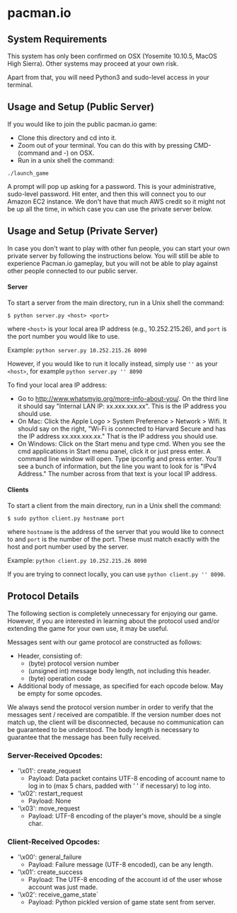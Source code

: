 # pacman.io

## System Requirements
This system has only been confirmed on OSX (Yosemite 10.10.5, MacOS High Sierra). Other systems may proceed at your own risk. 

Apart from that, you will need Python3 and sudo-level access in your terminal. 

## Usage and Setup (Public Server)

If you would like to join the public pacman.io game: 
- Clone this directory and cd into it.
- Zoom out of your terminal. You can do this with by pressing CMD- (command and -) on OSX.
- Run in a unix shell the command: 
```
./launch_game
```

A prompt will pop up asking for a password. This is your administrative, sudo-level password. Hit enter, and then this will connect you to our Amazon EC2 instance. We don't have that much AWS credit so it might not be up all the time, in which case you can use the private server below.
## Usage and Setup (Private Server)

In case you don't want to play with other fun people, you can start your own private server by following the instructions below. You will still be able to experience Pacman.io gameplay, but you will not be able to play against other people connected to our public server.

#### Server

To start a server from the main directory, run in a Unix shell the command:

```
$ python server.py <host> <port>
```

where `<host>` is your local area IP address (e.g., 10.252.215.26), and `port` is the port number you would like to use. 

Example: `python server.py 10.252.215.26 8090`

However, if you would like to run it locally instead, simply use `''` as your `<host>`, for example `python server.py '' 8090`

To find your local area IP address: 
- Go to http://www.whatsmyip.org/more-info-about-you/. On the third line it should say "Internal LAN IP: xx.xxx.xxx.xx". This is the IP address you should use.
- On Mac: Click the Apple Logo > System Preference > Network > Wifi. It should say on the right, "Wi-Fi is connected to Harvard Secure and has the IP address xx.xxx.xxx.xx." That is the IP address you should use.
- On Windows: Click on the Start menu and type cmd. When you see the cmd applications in Start menu panel, click it or just press enter. A command line window will open. Type ipconfig and press enter. You'll see a bunch of information, but the line you want to look for is "IPv4 Address." The number across from that text is your local IP address.

#### Clients

To start a client from the main directory, run in a Unix shell the command:

```
$ sudo python client.py hostname port 
```

where `hostname` is the address of the server that you would like to connect to and `port` is the number of the port. These must match exactly with the host and port number used by the server. 

Example: `python client.py 10.252.215.26 8090`

If you are trying to connect locally, you can use `python client.py '' 8090`.

## Protocol Details

The following section is completely unnecessary for enjoying our game. However, if you are interested in learning about the protocol used and/or extending the game for your own use, it may be useful.

Messages sent with our game protocol are constructed as follows: 

- Header, consisting of:
    + (byte) protocol version number
    + (unsigned int) message body length, not including this header. 
    + (byte) operation code
- Additional body of message, as specified for each opcode below. May be empty for some opcodes.

We always send the protocol version number in order to verify that the messages sent / received are compatible. If the version number does not match up, the client will be disconnected, because no communication can be guaranteed to be understood. The body length is necessary to guarantee that the message has been fully received.

### Server-Received Opcodes: 
- '\x01': create_request
    + Payload: Data packet contains UTF-8 encoding of account name to log in to (max 5 chars, padded with ' ' if necessary) to log into.
- '\x02': restart_request
    + Payload: None
- '\x03': move_request
    + Payload: UTF-8 encoding of the player's move, should be a single char.

### Client-Received Opcodes:
- '\x00': general_failure
    + Payload: Failure message (UTF-8 encoded), can be any length.
- '\x01': create_success
    + Payload: The UTF-8 encoding of the account id of the user whose account was just made.
- '\x02': receive_game_state`
    + Payload: Python pickled version of game state sent from server.

